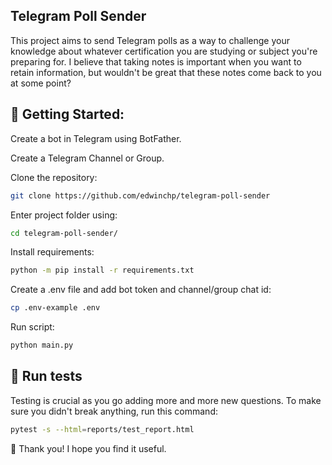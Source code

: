 ## Telegram Poll Sender

This project aims to send Telegram polls as a way to challenge your knowledge about whatever certification you are studying or subject you're preparing for.
I believe that taking notes is important when you want to retain information, but wouldn't be great that these notes come back to you at some point?


## 🚀 Getting Started:
Create a bot in Telegram using BotFather.

Create a Telegram Channel or Group.

Clone the repository:
```bash
git clone https://github.com/edwinchp/telegram-poll-sender
```

Enter project folder using:
```bash
cd telegram-poll-sender/
```

Install requirements:
```bash
python -m pip install -r requirements.txt
```

Create a .env file and add bot token and channel/group chat id:
```bash
cp .env-example .env
```

Run script:
```bash
python main.py
```


## 🧪 Run tests

Testing is crucial as you go adding more and more new questions.
To make sure you didn't break anything, run this command:

```bash
pytest -s --html=reports/test_report.html
```


👏 Thank you! I hope you find it useful.